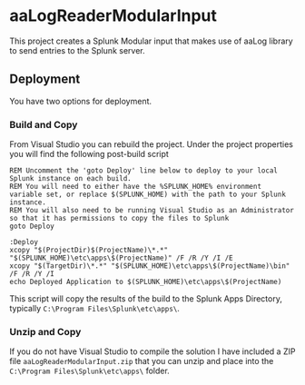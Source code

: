 aaLogReaderModularInput
=================

This project creates a Splunk Modular input that makes use of aaLog library to send entries to the Splunk server.

## Deployment

You have two options for deployment.

### Build and Copy

From Visual Studio you can rebuild the project.  Under the project properties you will find the following post-build script

```
REM Uncomment the 'goto Deploy' line below to deploy to your local Splunk instance on each build.
REM You will need to either have the %SPLUNK_HOME% environment variable set, or replace $(SPLUNK_HOME) with the path to your Splunk instance.
REM You will also need to be running Visual Studio as an Administrator so that it has permissions to copy the files to Splunk
goto Deploy

:Deploy
xcopy "$(ProjectDir)$(ProjectName)\*.*" "$(SPLUNK_HOME)\etc\apps\$(ProjectName)" /F /R /Y /I /E
xcopy "$(TargetDir)\*.*" "$(SPLUNK_HOME)\etc\apps\$(ProjectName)\bin" /F /R /Y /I
echo Deployed Application to $(SPLUNK_HOME)\etc\apps\$(ProjectName)
```

This script will copy the results of the build to the Splunk Apps Directory, typically `C:\Program Files\Splunk\etc\apps\`.

### Unzip and Copy
If you do not have Visual Studio to compile the solution I have included a ZIP file `aaLogReaderModularInput.zip` that you can unzip and place into the `C:\Program Files\Splunk\etc\apps\` folder.
